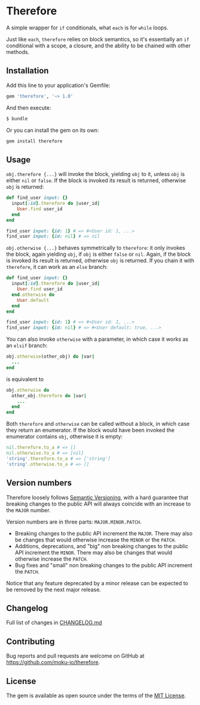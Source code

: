 # Therefore

A simple wrapper for `if` conditionals, what `each` is for `while` loops.

Just like `each`, `therefore` relies on block semantics, so it's essentially an `if` conditional with a scope, a closure, and the ability to be chained with other methods.

## Installation

Add this line to your application's Gemfile:

```ruby
gem 'therefore', '~> 1.0'
```

And then execute:

```bash
$ bundle
```

Or you can install the gem on its own:

```bash
gem install therefore
```

## Usage

`obj.therefore {...}` will invoke the block, yielding `obj` to it, unless `obj` is either `nil` or `false`. If the block is invoked its result is returned, otherwise `obj` is returned:

```ruby
def find_user input: {}
  input[:id].therefore do |user_id|
    User.find user_id
  end
end

find_user input: {id: 1} # => #<User id: 1, ...>
find_user input: {id: nil} # => nil
```

`obj.otherwise {...}` behaves symmetrically to `therefore`: it only invokes the block, again yielding `obj`, if `obj` is either `false` or `nil`. Again, if the block is invoked its result is returned, otherwise `obj` is returned. If you chain it with `therefore`, it can work as an `else` branch:

```ruby
def find_user input: {}
  input[:id].therefore do |user_id|
    User.find user_id
  end.otherwise do
    User.default
  end
end

find_user input: {id: 1} # => #<User id: 1, ...>
find_user input: {id: nil} # => #<User default: true, ...>
```

You can also invoke `otherwise` with a parameter, in which case it works as an `elsif` branch:

```ruby
obj.otherwise(other_obj) do |var|
  ...
end
```

is equivalent to

```ruby
obj.otherwise do
  other_obj.therefore do |var|
    ...
  end
end
```

Both `therefore` and `otherwise` can be called without a block, in which case they return an enumerator. If the block would have been invoked the enumerator contains `obj`, otherwise it is empty:

```ruby
nil.therefore.to_a # => []
nil.otherwise.to_a # => [nil]
'string'.therefore.to_a # => ['string']
'string'.otherwise.to_a # => []
```

## Version numbers

Therefore loosely follows [Semantic Versioning](https://semver.org/), with a hard guarantee that breaking changes to the public API will always coincide with an increase to the `MAJOR` number.

Version numbers are in three parts: `MAJOR.MINOR.PATCH`.

- Breaking changes to the public API increment the `MAJOR`. There may also be changes that would otherwise increase the `MINOR` or the `PATCH`.
- Additions, deprecations, and "big" non breaking changes to the public API increment the `MINOR`. There may also be changes that would otherwise increase the `PATCH`.
- Bug fixes and "small" non breaking changes to the public API increment the `PATCH`.

Notice that any feature deprecated by a minor release can be expected to be removed by the next major release.

## Changelog

Full list of changes in [CHANGELOG.md](CHANGELOG.md)

## Contributing

Bug reports and pull requests are welcome on GitHub at https://github.com/moku-io/therefore.

## License

The gem is available as open source under the terms of the [MIT License](https://opensource.org/licenses/MIT).
